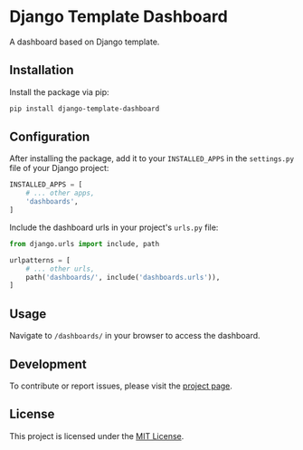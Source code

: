 # Django Template Dashboard

A dashboard based on Django template.

## Installation

Install the package via pip:

```bash
pip install django-template-dashboard
```

## Configuration

After installing the package, add it to your `INSTALLED_APPS` in the `settings.py` file of your Django project:

```python
INSTALLED_APPS = [
    # ... other apps,
    'dashboards',
]
```

Include the dashboard urls in your project's `urls.py` file:

```python
from django.urls import include, path

urlpatterns = [
    # ... other urls,
    path('dashboards/', include('dashboards.urls')),
]
```

## Usage

Navigate to `/dashboards/` in your browser to access the dashboard.

## Development

To contribute or report issues, please visit
the [project page](https://github.com/fuqiang-code/django-template-dashboard).

## License

This project is licensed under the [MIT License](LICENSE).